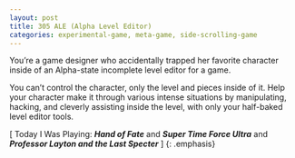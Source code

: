 ```yaml
---
layout: post
title: 305 ALE (Alpha Level Editor)
categories: experimental-game, meta-game, side-scrolling-game
---
```

You’re a game designer who accidentally trapped her favorite character inside of an Alpha-state incomplete level editor for a game.

You can’t control the character, only the level and pieces inside of it.  Help your character make it through various intense situations by manipulating, hacking, and cleverly assisting inside the level, with only your half-baked level editor tools.

[ Today I Was Playing: ***Hand of Fate*** and ***Super Time Force Ultra*** and ***Professor Layton and the Last Specter*** ]
{: .emphasis}

